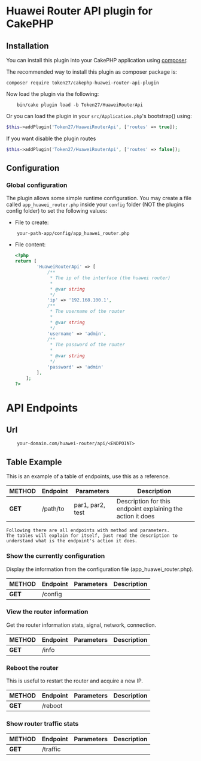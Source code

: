 # Huawei Router API plugin for CakePHP

## Installation

You can install this plugin into your CakePHP application using [composer](http://getcomposer.org).

The recommended way to install this plugin as composer package is:
```
composer require token27/cakephp-huawei-router-api-plugin
```

Now load the plugin via the following:

```
    bin/cake plugin load -b Token27/HuaweiRouterApi
```

Or you can load the plugin in your `src/Application.php`'s bootstrap() using:

```php
$this->addPlugin('Token27/HuaweiRouterApi', ['routes' => true]);
```

If you want disable the plugin routes
```php
$this->addPlugin('Token27/HuaweiRouterApi', ['routes' => false]);
```

## Configuration

### Global configuration
The plugin allows some simple runtime configuration.
You may create a file called `app_huawei_router.php` inside your `config` folder (NOT the plugins config folder) to set the following values:

- File to create:

```
    your-path-app/config/app_huawei_router.php
```

- File content:
    
    ```php
    <?php
	return [
            'HuaweiRouterApi' => [
                /**
                 * The ip of the interface (the huawei router)
                 * 
                 * @var string
                 */
                'ip' => '192.168.100.1',
                /**
                 * The username of the router 
                 * 
                 * @var string
                 */
                'username' => 'admin',
                /**
                 * The password of the router 
                 * 
                 * @var string
                 */
                'password' => 'admin'
            ],
        ];
    ?>       
    ```

# API Endpoints

## Url
```
    your-domain.com/huawei-router/api/<ENDPOINT>
```

## Table Example

This is an example of a table of endpoints, use this as a reference.

| METHOD | Endpoint | Parameters | Description |
| ------ | -------- | ---------- | --- |
| **GET** | /path/to | par1, par2, test | Description for this endpoint explaining the action it does |

  >
    Following there are all endpoints with method and parameters.
    The tables will explain for itself, just read the description to understand what is the endpoint's action it does.

### Show the currently configuration
Display the information from the configuration file (app_huawei_router.php).

| METHOD | Endpoint | Parameters | Description |
| ------ | -------- | ---------- | --- |
| **GET** | /config |  |  |


### View the router information
Get the router information stats, signal, network, connection.

| METHOD | Endpoint | Parameters | Description |
| ------ | -------- | ---------- | --- |
| **GET** | /info |  |  |


### Reboot the router
This is useful to restart the router and acquire a new IP.

| METHOD | Endpoint | Parameters | Description |
| ------ | -------- | ---------- | --- |
| **GET** | /reboot |  |  |


### Show router traffic stats

| METHOD | Endpoint | Parameters | Description |
| ------ | -------- | ---------- | --- |
| **GET** | /traffic |  |  |
